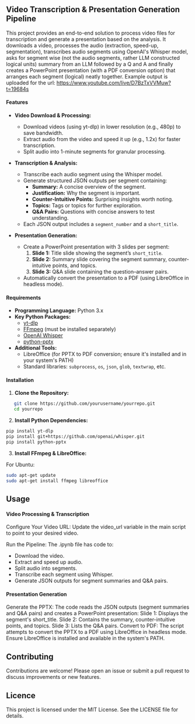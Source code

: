 ## Video Transcription & Presentation Generation Pipeline

This project provides an end-to-end solution to process video files for transcription and generate a presentation based on the analysis. It downloads a video, processes the audio (extraction, speed-up, segmentation), transcribes audio segments using OpenAI's Whisper model, asks for segment wise (not the audio segments, rather LLM constructed logical units) summary from an LLM followed by a Q and A and finally creates a PowerPoint presentation (with a PDF conversion option) that arranges each segment (logical) neatly together. Example output is uploaded for the url: https://www.youtube.com/live/D7BzTxVVMuw?t=19684s

#### Features

- **Video Download & Processing:**
  - Download videos (using yt-dlp) in lower resolution (e.g., 480p) to save bandwidth.
  - Extract audio from the video and speed it up (e.g., 1.2x) for faster transcription.
  - Split audio into 1-minute segments for granular processing.

- **Transcription & Analysis:**
  - Transcribe each audio segment using the Whisper model.
  - Generate structured JSON outputs per segment containing:
    - **Summary:** A concise overview of the segment.
    - **Justification:** Why the segment is important.
    - **Counter-Intuitive Points:** Surprising insights worth noting.
    - **Topics:** Tags or topics for further exploration.
    - **Q&A Pairs:** Questions with concise answers to test understanding.
  - Each JSON output includes a `segment_number` and a `short_title`.

- **Presentation Generation:**
  - Create a PowerPoint presentation with 3 slides per segment:
    1. **Slide 1:** Title slide showing the segment’s `short_title`.
    2. **Slide 2:** Summary slide covering the segment summary, counter-intuitive points, and topics.
    3. **Slide 3:** Q&A slide containing the question–answer pairs.
  - Automatically convert the presentation to a PDF (using LibreOffice in headless mode).

#### Requirements

- **Programming Language:** Python 3.x  
- **Key Python Packages:**
  - [yt-dlp](https://github.com/yt-dlp/yt-dlp)
  - [FFmpeg](https://ffmpeg.org/) (must be installed separately)
  - [OpenAI Whisper](https://github.com/openai/whisper)
  - [python-pptx](https://python-pptx.readthedocs.io/)
- **Additional Tools:**
  - LibreOffice (for PPTX to PDF conversion; ensure it's installed and in your system's PATH)
  - Standard libraries: `subprocess`, `os`, `json`, `glob`, `textwrap`, etc.

#### Installation

1. **Clone the Repository:**

```bash
   git clone https://github.com/yourusername/yourrepo.git
   cd yourrepo
```

2. **Install Python Dependencies:**

```bash
pip install yt-dlp
pip install git+https://github.com/openai/whisper.git
pip install python-pptx
```

3. **Install FFmpeg & LibreOffice:**

For Ubuntu:

```bash
sudo apt-get update
sudo apt-get install ffmpeg libreoffice
```

## Usage

#### Video Processing & Transcription
Configure Your Video URL:
Update the video_url variable in the main script to point to your desired video.

Run the Pipeline:
The .ipynb file has code to:

- Download the video.
- Extract and speed up audio.
- Split audio into segments.
- Transcribe each segment using Whisper.
- Generate JSON outputs for segment summaries and Q&A pairs.

#### Presentation Generation

Generate the PPTX:
The code reads the JSON outputs (segment summaries and Q&A pairs) and creates a PowerPoint presentation:
Slide 1: Displays the segment's short_title.
Slide 2: Contains the summary, counter-intuitive points, and topics.
Slide 3: Lists the Q&A pairs.
Convert to PDF:
The script attempts to convert the PPTX to a PDF using LibreOffice in headless mode. Ensure LibreOffice is installed and available in the system's PATH.

## Contributing

Contributions are welcome! 
Please open an issue or submit a pull request to discuss improvements or new features.

## Licence

This project is licensed under the MIT License. See the LICENSE file for details.


